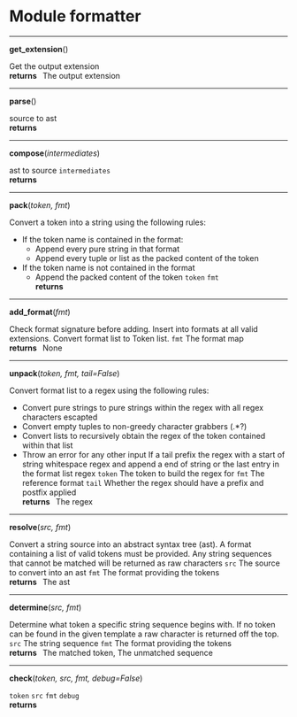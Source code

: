
# Module formatter

***
**get_extension**()


Get the output extension
**<br />returns &nbsp;**  The output extension

***
**parse**()


source to ast
**<br />returns &nbsp;** 

***
**compose**(*intermediates*)



ast to source
`intermediates` 
**<br />returns &nbsp;** 

***
**pack**(*token, fmt*)



Convert a token into a string using the following rules:
- If the token name is contained in the format:
    - Append every pure string in that format
    - Append every tuple or list as the packed content of the token
- If the token name is not contained in the format
    - Append the packed content of the token
`token` 
`fmt` 
**<br />returns &nbsp;** 

***
**add_format**(*fmt*)



Check format signature before adding.
Insert into formats at all valid extensions.
Convert format list to Token list.
`fmt`  The format map
**<br />returns &nbsp;**  None

***
**unpack**(*token, fmt, tail=False*)



Convert format list to a regex using the following rules:
- Convert pure strings to pure strings within the regex with all regex characters escapted
- Convert empty tuples to non-greedy character grabbers (.*?)
- Convert lists to recursively obtain the regex of the token contained within that list
- Throw an error for any other input
If a tail prefix the regex with a start of string whitespace regex and append a end of string or
the last entry in the format list regex
`token`  The token to build the regex for
`fmt`  The reference format
`tail`  Whether the regex should have a prefix and postfix applied
**<br />returns &nbsp;**  The regex

***
**resolve**(*src, fmt*)



Convert a string source into an abstract syntax tree (ast). A format containing a list of valid
tokens must be provided. Any string sequences that cannot be matched will be returned as
raw characters
`src`  The source to convert into an ast
`fmt`  The format providing the tokens
**<br />returns &nbsp;**  The ast

***
**determine**(*src, fmt*)



Determine what token a specific string sequence begins with. If no token can be found in the given
template a raw character is returned off the top.
`src`  The string sequence
`fmt`  The format providing the tokens
**<br />returns &nbsp;**  The matched token, The unmatched sequence

***
**check**(*token, src, fmt, debug=False*)




`token` 
`src` 
`fmt` 
`debug` 
**<br />returns &nbsp;** 
